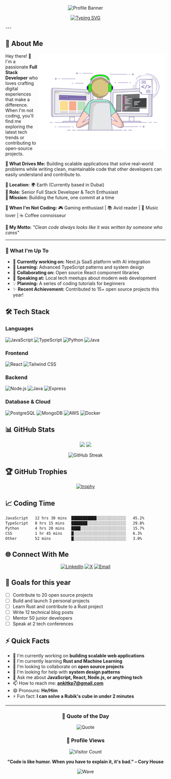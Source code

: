 <div align="center">

![Profile Banner](https://capsule-render.vercel.app/api?type=waving&color=timeGradient&height=300&section=header&text=Hi%20There!%20I'm%20Ankit%20👋&fontSize=50&fontColor=fff&animation=fadeIn&fontAlignY=38&desc=Full%20Stack%20Developer%20|%20Problem%20Solver%20|%20Code%20Enthusiast&descAlignY=51&descAlign=62)

</div>

<div align="center">

[![Typing SVG](https://readme-typing-svg.demolab.com?font=Fira+Code&size=22&duration=3000&pause=1000&color=58A6FF&center=true&vCenter=true&width=600&lines=Full+Stack+Developer;Open+Source+Enthusiast;Problem+Solver;Always+Learning+New+Things)](https://git.io/typing-svg)

</div>
---

## 🚀 About Me

<img align="right" alt="Coding" width="400" src="https://raw.githubusercontent.com/devSouvik/devSouvik/master/gif3.gif">

Hey there! 👋 I'm a passionate **Full Stack Developer** who loves crafting digital experiences that make a difference. When I'm not coding, you'll find me exploring the latest tech trends or contributing to open-source projects.

**🌟 What Drives Me:**
Building scalable applications that solve real-world problems while writing clean, maintainable code that other developers can easily understand and contribute to.

**📍 Location:** 🌍 Earth (Currently based in Dubai)  
**💼 Role:** Senior Full Stack Developer & Tech Enthusiast  
**🎯 Mission:** Building the future, one commit at a time  

**🎨 When I'm Not Coding:**
🎮 Gaming enthusiast | 📚 Avid reader | 🎵 Music lover | ☕ Coffee connoisseur

**💭 My Motto:** *"Clean code always looks like it was written by someone who cares"*

---

### 🎯 What I'm Up To
- 🔭 **Currently working on:** Next.js SaaS platform with AI integration
- 🌱 **Learning:** Advanced TypeScript patterns and system design
- 👥 **Collaborating on:** Open source React component libraries
- 🎤 **Speaking at:** Local tech meetups about modern web development
- 💡 **Planning:** A series of coding tutorials for beginners
- ✨ **Recent Achievement:** Contributed to 15+ open source projects this year!

## 🛠️ Tech Stack

### Languages
![JavaScript](https://img.shields.io/badge/-JavaScript-F7DF1E?style=flat-square&logo=javascript&logoColor=black)
![TypeScript](https://img.shields.io/badge/-TypeScript-3178C6?style=flat-square&logo=typescript&logoColor=white)
![Python](https://img.shields.io/badge/-Python-3776AB?style=flat-square&logo=python&logoColor=white)
![Java](https://img.shields.io/badge/-Java-ED8B00?style=flat-square&logo=java&logoColor=white)

### Frontend
![React](https://img.shields.io/badge/-React-61DAFB?style=flat-square&logo=react&logoColor=black)
![Tailwind CSS](https://img.shields.io/badge/-Tailwind_CSS-38B2AC?style=flat-square&logo=tailwind-css&logoColor=white)

### Backend
![Node.js](https://img.shields.io/badge/-Node.js-339933?style=flat-square&logo=node.js&logoColor=white)
![Java](https://img.shields.io/badge/-Java-ED8B00?style=flat-square&logo=java&logoColor=white)
![Express](https://img.shields.io/badge/-Express-000000?style=flat-square&logo=express&logoColor=white)

### Database & Cloud
![PostgreSQL](https://img.shields.io/badge/-PostgreSQL-336791?style=flat-square&logo=postgresql&logoColor=white)
![MongoDB](https://img.shields.io/badge/-MongoDB-47A248?style=flat-square&logo=mongodb&logoColor=white)
![AWS](https://img.shields.io/badge/-AWS-232F3E?style=flat-square&logo=amazon-aws&logoColor=white)
![Docker](https://img.shields.io/badge/-Docker-2496ED?style=flat-square&logo=docker&logoColor=white)

## 📊 GitHub Stats

<div align="center">

<img height="180em" src="https://github-readme-stats.vercel.app/api?username=ank-pandey&show_icons=true&theme=tokyonight&include_all_commits=true&count_private=true"/>
<img height="180em" src="https://github-readme-stats.vercel.app/api/top-langs/?username=ank-pandey&layout=compact&langs_count=8&theme=tokyonight"/>

</div>

<div align="center">

![GitHub Streak](https://github-readme-streak-stats.herokuapp.com/?user=ank-pandey&theme=tokyonight)

</div>

## 🏆 GitHub Trophies

<div align="center">

[![trophy](https://github-profile-trophy.vercel.app/?username=ank-pandey&theme=onedark&column=7)](https://github.com/ryo-ma/github-profile-trophy)

</div>

<!--END_SECTION:activity-->

## 📈 Coding Time

<!--START_SECTION:waka-->
```text
JavaScript   12 hrs 30 mins  ███████████░░░░░░░░░░░░░   45.2%
TypeScript   8 hrs 15 mins   ███████░░░░░░░░░░░░░░░░░   29.8%
Python       4 hrs 20 mins   ████░░░░░░░░░░░░░░░░░░░░   15.7%
CSS          1 hr 45 mins    █░░░░░░░░░░░░░░░░░░░░░░░   6.3%
Other        52 mins         █░░░░░░░░░░░░░░░░░░░░░░░   3.0%
```
<!--END_SECTION:waka-->

## 🌐 Connect With Me

<div align="center">

[![LinkedIn](https://img.shields.io/badge/-LinkedIn-0077B5?style=for-the-badge&logo=linkedin&logoColor=white)](https://linkedin.com/in/ankit-kumar-pandey-87137265)
[![X](https://img.shields.io/badge/-X-000000?style=for-the-badge&logo=X&logoColor=white)](https://x.com/ankit_002)
[![Email](https://img.shields.io/badge/-Email-D14836?style=for-the-badge&logo=gmail&logoColor=white)](mailto:ankitkp7@gmail.com)

</div>

## 🎯 Goals for this year

- [ ] Contribute to 20 open source projects
- [ ] Build and launch 3 personal projects
- [ ] Learn Rust and contribute to a Rust project
- [ ] Write 12 technical blog posts
- [ ] Mentor 50 junior developers
- [ ] Speak at 2 tech conferences

## ⚡ Quick Facts

- 🔭 I'm currently working on **building scalable web applications**
- 🌱 I'm currently learning **Rust and Machine Learning**
- 👯 I'm looking to collaborate on **open source projects**
- 🤔 I'm looking for help with **system design patterns**
- 💬 Ask me about **JavaScript, React, Node.js, or anything tech**
- 📫 How to reach me: **ankitkp7@gmail.com**
- 😄 Pronouns: **He/Him**
- ⚡ Fun fact: **I can solve a Rubik's cube in under 2 minutes**

---

<div align="center">

### 💫 Quote of the Day
![Quote](https://quotes-github-readme.vercel.app/api?type=horizontal&theme=tokyonight)

### 👀 Profile Views
![Visitor Count](https://profile-counter.glitch.me/ankit-pandey/count.svg)

**"Code is like humor. When you have to explain it, it's bad." – Cory House**

</div>

<div align="center">

![Wave](https://raw.githubusercontent.com/mayhemantt/mayhemantt/Update/svg/Bottom.svg)

</div>
